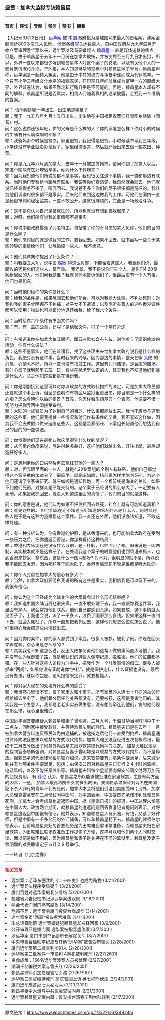 ### 盛雪：加拿大监狱专访赖昌星

---

#### [首页](../../../..?n61349) &nbsp;|&nbsp; [评论](../../../../../epoch-comment?n61349) &nbsp;|&nbsp; [专题](../../../../../epoch-special?n61349) &nbsp;|&nbsp; [禁闻](../../../../../epoch-news?n61349) &nbsp;|&nbsp; [禁书](../../../../../books?n61349) &nbsp;|&nbsp; [翻墙](https://github.com/gfw-breaker/nogfw/blob/master/README.md?n61349)


<div class="post_content" id="artbody" itemprop="articleBody">
 <!-- article content begin -->
 <p>
  【大纪元3月22日讯】
  <ok href="https://www.epochtimes.com/news/epochnews/news/Focus.asp?Focus_ID=226">
   <font color="blue">
    远华案
   </font>
  </ok>
  被
  <ok href="https://www.epochtimes.com/news/epochnews/main/2.html">
   <font color="blue">
    中国
   </font>
  </ok>
  政府指为是建国以来最大的走私案，涉案金额高达800多亿元人民币， 涉案各级官员达数百人。自中国政府从九九年四月开始立案审理远华案以来，远华案以及首要嫌疑人
  <ok href="https://www.epochtimes.com/news/epochnews/news/Focus.asp?Focus_ID=226">
   <font color="blue">
    赖昌星
   </font>
  </ok>
  一直是媒体追踪的焦点。 但是，由于赖昌星于去年十一月份在加拿大被捕，并被关押至三月九日才出狱，所以，外界一直以来都很少听到赖昌星本人对这个案子的说法，以及有关他个人的一些背景情况的介绍。不久前，本人到温哥华的监狱中对赖昌星做了采访，赖昌星声称，远华案是一起特大冤案，他是由于中共的权力斗争被牵连而成为代罪羔羊。一个只有小学三年级文化水平的福建农民，在短短几年间发展成为富甲一方的超级大亨，外界普遍认为，如果不靠走私行贿几乎是不可能的。但是，赖昌星本人却有不同的解释。赖昌星所说是否属实，相信人们随着真相的逐渐披露，会找到一个准确的答案。
 </p>
 <p>
  问： 请问你是哪一年出生，出生地是哪里？
  <br/>
  赖：我于一九五八年九月十五日出生，出生地在中国福建省晋江县青阳乡烧除（同音）村。
  <br/>
  问：这么说你还很年轻，你的父母是什么样的人？你的家境怎么样？你对小的时候的生活有什么最深刻的印象？
  <br/>
  赖：我爸妈那个时候是贫农，家里很穷。我记得是很穷。小时候读书读到三年级，小学还没有毕业就没办法读了。家里经济很差，然后就开始出来去做一些农田、种菜。
 </p>
 <p>
  问：你是九九年八月到加拿大，去年十一月被加方拘捕。请问你到了加拿大以后，知道中国政府在处理远华案，你为什么不躲起来？
  <br/>
  赖：因为我知道他们所说的都不是事实，我也很关注这个事情，我一直和那边有联系。当时他们专案组也跟我有联系。我说等你们查清楚，我自然就会回去。他们就说已经查得差不多了，叫我回去。我说差不多？你们的案子很多都是冤枉的。我认为他们调查的很多都不是事实。后来他们来到这边做我的工作。可他们在国内一直是秘密审判和秘密监禁，一直不敢公开。这就很麻烦的，完全是一场政治斗争。
 </p>
 <p>
  问：是不是你认为自己是被冤枉的，所以也就没有想到要躲起来？
  <br/>
  赖：对呀，他们所有说我的事情都不是事实。
 </p>
 <p>
  问：你说中国政府曾派了几名特工，包括带了你的哥哥来加拿大见你，他们的目的是什么呢？
  <br/>
  赖：他们来的目的就是做我的工作，要我回去。如果不回去，就书面写一些关于某些领导的事情给他们，让我指控一些人。 我不愿意。
 </p>
 <p>
  问：他们具体向你提出了什么条件？
  <br/>
  赖：叫我要立大功，说中国
  <ok href="http://www.dajiyuan.com/news/epochnews/news/Focus.asp?Focus_ID=315">
   <font color="blue">
    腐败
   </font>
  </ok>
  得这么厉害，不能留着这些人。我跟他们说，最腐败的还是你们这些人，很严重。 我还说，我不是说你们三个人，是你们4.20专案组里面的人。他们问我是谁？我就具体地告诉他们了，但最后没有一个人有事，他们也是包庇。
 </p>
 <p>
  问：当时他们给你的条件是什么？
  <br/>
  赖：给我的条件是，如果我回去和他们配合，可以对我宽大处理，不判处死刑；对我和我的妻子曾明娜不予拘捕；对子女不予遣返；以及我所有家人的这些香港证件都可以使用；物业也可以部分地退还给我，给了我六个条件。
 </p>
 <p>
  问：当时给你六个条件有书面文件吗？
  <br/>
  赖：有，有，盖的公章，还写了是绝密文件，打了一个星在旁边
  <br/>
  。
  <br/>
  问：有报道说你在加拿大生活期间，跟亚洲黑社会有勾结，说你参与了组织偷渡的活动，你有什么说法？
  <br/>
  赖：这些不是事实，他们在诽谤我，找了这些理由来给加拿大政府说我是什么样的角色。我绝对没有这种事。当时我来的时候，因为那边的事情，整天在等
  <ok href="https://www.epochtimes.com/news/epochnews/main/2.html">
   <font color="blue">
    大陆
   </font>
  </ok>
  的消息，心情也不好，所以一直也没有找过工作。这里有几间赌场，是合法的赌场，有时心烦了就到那里去玩一玩，有些在赌场里认识的人，其实我也不知道他们到底是什么人。总之他们这些都是在诽谤我。
 </p>
 <p>
  问：你是刚刚接到这里可以对你以软禁的方式取代拘押的决定，可是加拿大移民部还要就这个事上诉。但至少说明你有机会从监狱里走出来，你目前是一个什么样的心境？怎么看待你以后的前景？首先，你怎样看朱熔基的一个表态，他说要不惜一切努力把你弄回中国接受审判。
  <br/>
  赖：大陆的一些官员为了达到自己的目的，什么事都能做出来。我也不想参与这里面的这些事。他们要我提供一些情况和他们作有条件的交换，我不喜欢这样做，因为我不会去做假口供来迫害这些人。这都是监察部长、专案组长何勇他们想达到自己的目的的一些做法。
 </p>
 <p>
  问：你觉得他们现在最想从你这里得到什么样的情况？
  <br/>
  赖：从何勇的角度来说，我讲得越多越好，这样他们就越出名，好往上爬，最后却冤枉好多人。
 </p>
 <p>
  问：是想利用你的口供然后再去冤枉其他的一些人？
  <br/>
  赖：对，但我跟里面的一些人，就是4.20专案组的个别人有联系，他们自己都觉得这个案子做的太过分了。很简单，就是庄如顺、杨前线怎样才能判死刑，为这个他们还请了专家来研究。说庄如顺是通知我跑，再一个杨前线是海关的关长，如果不判他们死刑，对群众是不能交待的。这个案子已经说的那么夸大了，一定要有人死刑。如果把我抓回去，就没人知道这里面的真情了，他们的目的就是这样。
 </p>
 <p>
  问：你的意思是说，他们认为如果不把你抓回去处死，社会上就有可能知道真相？
  <br/>
  赖：就是这样的。 但他们现在还不知道我所知道的官场的人是什么人，到时候这些人是不是有这种力量推翻这个案件。我一直还在外面，他们没办法知道，不敢这样处理。
 </p>
 <p>
  问：有一种分析认为，你有香港的护照，是从香港来的，也可能加拿大政府在受到一些压力之后，把你遣返回香港，你怎样看待这种结局？
  <br/>
  赖：香港和大陆现在是没有什么分别，是一样的，已经回归了嘛。原来说是一国两制，其实根本就不是这样子了。在处理我这个案子的时候他们也到香港来抓人，也到香港来抄家、拿东西，这是什么一国两制呀? 对不对，很明显的就不是，所以说我不敢回去香港，因为那样等于回大陆了。香港当局现在不管是谁都是听大陆的。
 </p>
 <p>
  问：你个人对留在加拿大的信心有多大？
  <br/>
  赖：当然，加拿大政府要明白我说的所有这些是事实，我相信我是可以留下来的。我很有信心。
 </p>
 <p>
  问：你认为这个已经成为全球关注的大案将会以什么形式结束呢？
  <br/>
  赖：我知道中国大陆当局也很头痛，一直不敢处理下去，我一直跟踪着这件事，我里面有熟人，我会常跟他们联系。他们自己都感到头痛，如果要放，这个事情就太没面子了，上面也会说，派了一千多人，浪费了国家那么多钱。但如果这样一直判下去，就会太冤枉了。所以一直想把我抓回去，这样他们想怎么说就怎么说了。他们很担心我会把这些内情说出去。
 </p>
 <p>
  问：因为你的案件，你的家人都受到了牵连，很多人被抓，被判了刑。你现在回头来看这些，你心里是怎么想的？
  <br/>
  赖：其实我也不知道怎么说，反正大陆象何勇他们这帮人做的事简直太可怕了。我并没有认为我走错了路，就是我认识的这些人像李纪周、姬胜德，他们的位置都不错。在一些人针对这些人的权力斗争中，把我作为一个引发事情的借口。很多人被抓来“两规”，如果你没有事就说你“护私”，就是保护走私，什么证据也没有。最后没有办法，就以你包庇、通风报信来定罪，就要枪毙人。
 </p>
 <p>
  问：你对家人现在的处境有什么样的感受？
  <br/>
  赖：我当然心里很不安，害了家里人和小孩子。所有家里的人连七十几岁的岳父母都给抓去坐牢了，他们跟公司任何关系都没有，还要被打，这都是我害他们的。其实我是一个生意人，我都是老老实实去做生意，没有想到牵连到他们，害的他们现在那么惨，我心里很难受。
 </p>
 <p>
  中国远华案首要嫌疑人赖昌星和妻子曾明娜，三月九号，于温哥华当地时间中午十二点左，回到家中接受软禁，并等待难民法庭的聆讯。赖昌星夫妇是在去年十一月被加拿大警方以违反移民法为由逮捕的，被逮捕之后他们一直受到拘押，赖昌星通过律师向法庭要求以软禁的方式取代拘押，加拿大难民法庭经过五次复核聆讯，最终于三月五号做出了同意对赖昌星夫妇以软禁取代拘押的决定。 加拿大难民法庭的裁判官泰勒斯强调，对赖昌星及妻子曾明娜是以软禁的方式取代拘押，而不是释放。据赖昌星的代表律师伯尔顿介绍说，原来软禁要有九项条件要满足，后来减少到共有七项条件需要满足，包括：由保安公司对赖昌星夫妇实行２４小时的监控，电话监听，以及不能任意外出等。赖昌星夫妇每个星期要向保安公司交付两万加元的监视费用。 有
  <ok href="https://www.epochtimes.com/news/epochnews/main/8.html">
   <font color="blue">
    评论
   </font>
  </ok>
  认为，赖昌星之所以能够被批准在家里软禁，主要有两方面的因素，一是， 加拿大最高法院不久前做出裁决，美国要承诺保证对两名在美国犯下杀人罪行的青年不判处死刑，加拿大才会将他们引渡到美国受审；另外，加拿大总理克雷蒂安在二月份访问中国时，对中国表示，中国要首先承诺不判处赖昌星死刑，加拿大才会考虑将他遣返回中国。据《星岛日报》的报道，中国总理朱熔基在中国人大、政协两会期间，就赖昌星的遣返问题回答香港记者提问时表示，对将赖昌星遣返回中国很有信心，他并表示，知道赖昌星人有头脑，有钱，又请了好律师，但是中国有一千多亿元的外汇储备，可以和赖昌星耗下去。赖昌星的律师伯尔顿表示，目前赖昌星夫妇的首要任务是为出席难民聆讯做准备，而赖昌星夫妇在家里软禁，为出席难民聆讯做准备工作提供了方便，这样可以和他们两个人同时交谈，而以前是做不到的，因为赖昌星和妻子是关押在不同的监狱里。赖昌星及妻子曾明娜的难民聆讯定于五月２８号举行。
 </p>
 <p>
  －－转自《北京之春》
 </p>
 <hr/>
 <p>
  <b>
   <font color="red">
    相关文章
   </font>
  </b>
  <br/>
 </p>
 <li>
  <ok href="http://epochtimes.com/news/epochnews/newscontent.asp?ID=60833" target="_blank">
   远华案：毛泽东圈注的《二十四史》也成为贿物
  </ok>
  (3/21/2001)
  <li>
   <ok href="http://epochtimes.com/news/epochnews/newscontent.asp?ID=60832" target="_blank">
    远华案司法程序受质疑？
   </ok>
   (3/21/2001)
   <li>
    <ok href="http://epochtimes.com/news/epochnews/newscontent.asp?ID=60215" target="_blank">
     厦门百姓对远华案的复杂情结
    </ok>
    (3/20/2001)
    <li>
     <ok href="http://epochtimes.com/news/epochnews/newscontent.asp?ID=60081" target="_blank">
      福建省龙岩纪检书记涉远华案遭双规
     </ok>
     (3/19/2001)
     <li>
      <ok href="http://epochtimes.com/news/epochnews/newscontent.asp?ID=58021" target="_blank">
       两会代表们闭门痛骂腐败
      </ok>
      (3/14/2001)
      <li>
       <ok href="http://epochtimes.com/news/epochnews/newscontent.asp?ID=57848" target="_blank">
        危邦不居：远华案令厦门投资台商却步
       </ok>
       (3/14/2001)
       <li>
        <ok href="http://epochtimes.com/news/epochnews/newscontent.asp?ID=56701" target="_blank">
         远华案拖累“两高”报告得票难高
        </ok>
        (3/11/2001)
        <li>
         <ok href="http://epochtimes.com/news/epochnews/newscontent.asp?ID=56264" target="_blank">
          朱总话音刚落 远华案嫌疑犯赖昌星却被释回家
         </ok>
         (3/9/2001)
         <li>
          <ok href="http://epochtimes.com/news/epochnews/newscontent.asp?ID=55558" target="_blank">
           公开审理只是摆门面 远华案被指弄虚作假
          </ok>
          (3/7/2001)
          <li>
           <ok href="http://epochtimes.com/news/epochnews/newscontent.asp?ID=55499" target="_blank">
            涉远华案 厦门市副书记副市长解除关押
           </ok>
           (3/7/2001)
           <li>
            <ok href="http://epochtimes.com/news/epochnews/newscontent.asp?ID=52411" target="_blank">
             中央电视台播映李纪周及其他“远华案”被告受审镜头
            </ok>
            (2/28/2001)
            <li>
             <ok href="http://epochtimes.com/news/epochnews/newscontent.asp?ID=52337" target="_blank">
              厦门远华案第二批宣判涉91人
             </ok>
             (2/28/2001)
             <li>
              <ok href="http://epochtimes.com/news/epochnews/newscontent.asp?ID=52118" target="_blank">
               远华案第二批案件一审宣判 4案犯被判死刑
              </ok>
              (2/27/2001)
              <li>
               <ok href="http://epochtimes.com/news/epochnews/newscontent.asp?ID=51924" target="_blank">
                贪虎成堆：156名远华案涉案人员被处理
               </ok>
               (2/27/2001)
               <li>
                <ok href="http://epochtimes.com/news/epochnews/newscontent.asp?ID=51663" target="_blank">
                 潮汕千亿骗税大案与曾庆红
                </ok>
                (2/26/2001)
                <li>
                 <ok href="http://epochtimes.com/news/epochnews/newscontent.asp?ID=51485" target="_blank">
                  赖昌星律师引加总理言拒引渡
                 </ok>
                 (2/26/2001)
                 <li>
                  <ok href="http://epochtimes.com/news/epochnews/newscontent.asp?ID=50783" target="_blank">
                   远华案三高官维持死刑 高院驳回上诉 另七犯昨伏法
                  </ok>
                  (2/24/2001)
                  <li>
                   <ok href="http://epochtimes.com/news/epochnews/newscontent.asp?ID=50602" target="_blank">
                    厦门远华案首批七人被处决
                   </ok>
                   (2/23/2001)
                   <li>
                    <ok href="http://epochtimes.com/news/epochnews/newscontent.asp?ID=49804" target="_blank">
                     赖昌星狱中大爆与中共高层交往内幕
                    </ok>
                    (2/21/2001)
                    <li>
                     <ok href="http://epochtimes.com/news/epochnews/newscontent.asp?ID=48380" target="_blank">
                      远华案赖昌星又爆内幕：曾安排台湾特工到大陆谈判
                     </ok>
                     (2/17/2001)
                     <br/>
                     <!-- article content end -->
                     <div id="below_article_ad">
                     </div>
                    </li>
                   </li>
                  </li>
                 </li>
                </li>
               </li>
              </li>
             </li>
            </li>
           </li>
          </li>
         </li>
        </li>
       </li>
      </li>
     </li>
    </li>
   </li>
  </li>
 </li>
</div>


---

原文链接：https://www.epochtimes.com/gb/1/3/22/n61349.htm